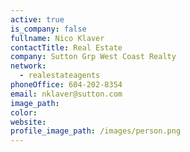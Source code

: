 ```yaml
---
active: true
is_company: false
fullname: Nico Klaver
contactTitle: Real Estate
company: Sutton Grp West Coast Realty
network:
  - realestateagents
phoneOffice: 604-202-8354
email: nklaver@sutton.com
image_path:
color:
website:
profile_image_path: /images/person.png
---
```



